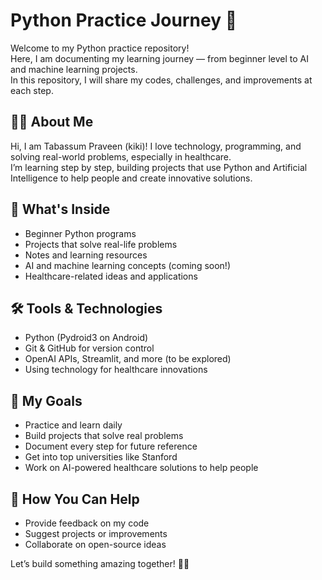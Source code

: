 # Python Practice Journey 🚀

Welcome to my Python practice repository!  
Here, I am documenting my learning journey — from beginner level to AI and machine learning projects.  
In this repository, I will share my codes, challenges, and improvements at each step.

## 👩‍💻 About Me  
Hi, I am Tabassum Praveen (kiki)!
I love technology, programming, and solving real-world problems, especially in healthcare.  
I’m learning step by step, building projects that use Python and Artificial Intelligence to help people and create innovative solutions.

## 📂 What's Inside  
- Beginner Python programs  
- Projects that solve real-life problems  
- Notes and learning resources  
- AI and machine learning concepts (coming soon!)  
- Healthcare-related ideas and applications

## 🛠 Tools & Technologies  
- Python (Pydroid3 on Android)  
- Git & GitHub for version control  
- OpenAI APIs, Streamlit, and more (to be explored)  
- Using technology for healthcare innovations

## 🎯 My Goals  
- Practice and learn daily  
- Build projects that solve real problems  
- Document every step for future reference  
- Get into top universities like Stanford  
- Work on AI-powered healthcare solutions to help people

## 📌 How You Can Help  
- Provide feedback on my code  
- Suggest projects or improvements  
- Collaborate on open-source ideas

Let’s build something amazing together! 🚀💡
